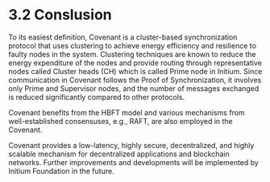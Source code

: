# 3.2 Conslusion

To its easiest definition, Covenant is a cluster-based synchronization protocol that uses clustering to achieve energy efficiency and resilience to faulty nodes in the system. Clustering techniques are known to reduce the energy expenditure of the nodes and provide routing through representative nodes called Cluster heads (CH) which is called Prime node in Initium. Since communication in Covenant follows the Proof of Synchronization, it involves only Prime and Supervisor nodes, and the number of messages exchanged is reduced significantly compared to other protocols.&#x20;

Covenant benefits from the HBFT model and various mechanisms from well-established consensuses, e.g., RAFT, are also employed in the Covenant.&#x20;

Covenant provides a low-latency, highly secure, decentralized, and highly scalable mechanism for decentralized applications and blockchain networks. Further improvements and developments will be implemented by Initium Foundation in the future.&#x20;
